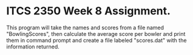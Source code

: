 # ITCS 2350 Week 8 Assignment.

This program will take the names and scores from a file named "BowlingScores", then calculate the average score per bowler and print them in command prompt and create a file labeled "scores.dat" with the information returned.
